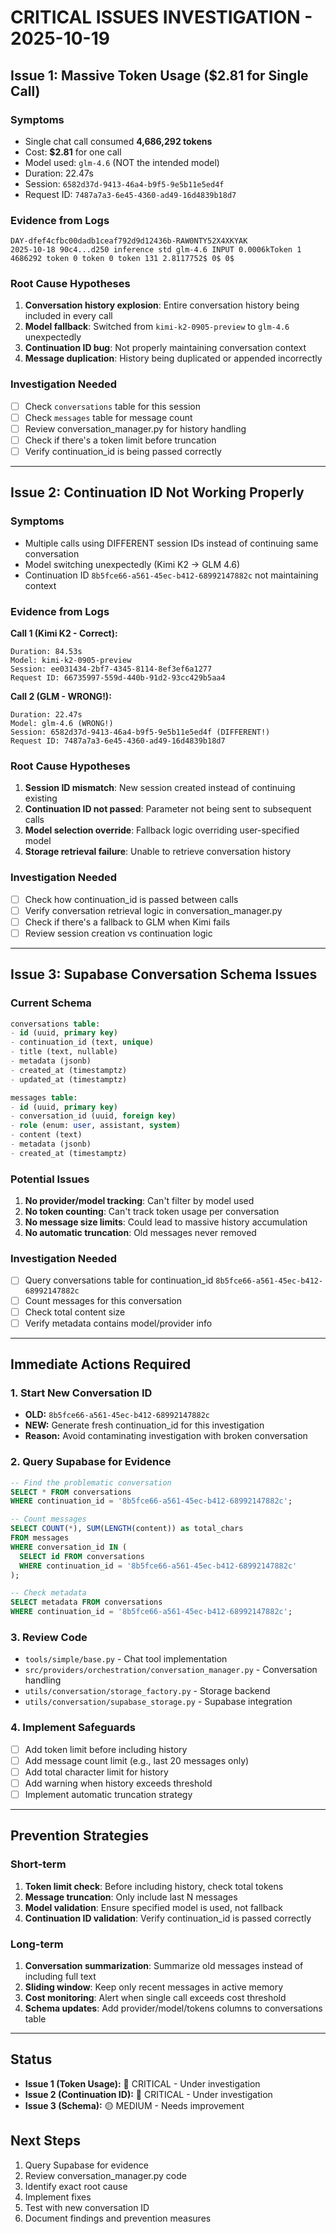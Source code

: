 # CRITICAL ISSUES INVESTIGATION - 2025-10-19

## Issue 1: Massive Token Usage ($2.81 for Single Call)

### Symptoms
- Single chat call consumed **4,686,292 tokens**
- Cost: **$2.81** for one call
- Model used: `glm-4.6` (NOT the intended model)
- Duration: 22.47s
- Session: `6582d37d-9413-46a4-b9f5-9e5b11e5ed4f`
- Request ID: `7487a7a3-6e45-4360-ad49-16d4839b18d7`

### Evidence from Logs
```
DAY-dfef4cfbc00dadb1ceaf792d9d12436b-RAW0NTY52X4XKYAK
2025-10-18 90c4...d250 inference std glm-4.6 INPUT 0.0006kToken 1 4686292 token 0 token 0 token 131 2.8117752$ 0$ 0$
```

### Root Cause Hypotheses
1. **Conversation history explosion**: Entire conversation history being included in every call
2. **Model fallback**: Switched from `kimi-k2-0905-preview` to `glm-4.6` unexpectedly
3. **Continuation ID bug**: Not properly maintaining conversation context
4. **Message duplication**: History being duplicated or appended incorrectly

### Investigation Needed
- [ ] Check `conversations` table for this session
- [ ] Check `messages` table for message count
- [ ] Review conversation_manager.py for history handling
- [ ] Check if there's a token limit before truncation
- [ ] Verify continuation_id is being passed correctly

---

## Issue 2: Continuation ID Not Working Properly

### Symptoms
- Multiple calls using DIFFERENT session IDs instead of continuing same conversation
- Model switching unexpectedly (Kimi K2 → GLM 4.6)
- Continuation ID `8b5fce66-a561-45ec-b412-68992147882c` not maintaining context

### Evidence from Logs

**Call 1 (Kimi K2 - Correct):**
```
Duration: 84.53s
Model: kimi-k2-0905-preview
Session: ee031434-2bf7-4345-8114-8ef3ef6a1277
Request ID: 66735997-559d-440b-91d2-93cc429b5aa4
```

**Call 2 (GLM - WRONG!):**
```
Duration: 22.47s
Model: glm-4.6 (WRONG!)
Session: 6582d37d-9413-46a4-b9f5-9e5b11e5ed4f (DIFFERENT!)
Request ID: 7487a7a3-6e45-4360-ad49-16d4839b18d7
```

### Root Cause Hypotheses
1. **Session ID mismatch**: New session created instead of continuing existing
2. **Continuation ID not passed**: Parameter not being sent to subsequent calls
3. **Model selection override**: Fallback logic overriding user-specified model
4. **Storage retrieval failure**: Unable to retrieve conversation history

### Investigation Needed
- [ ] Check how continuation_id is passed between calls
- [ ] Verify conversation retrieval logic in conversation_manager.py
- [ ] Check if there's a fallback to GLM when Kimi fails
- [ ] Review session creation vs continuation logic

---

## Issue 3: Supabase Conversation Schema Issues

### Current Schema
```sql
conversations table:
- id (uuid, primary key)
- continuation_id (text, unique)
- title (text, nullable)
- metadata (jsonb)
- created_at (timestamptz)
- updated_at (timestamptz)

messages table:
- id (uuid, primary key)
- conversation_id (uuid, foreign key)
- role (enum: user, assistant, system)
- content (text)
- metadata (jsonb)
- created_at (timestamptz)
```

### Potential Issues
1. **No provider/model tracking**: Can't filter by model used
2. **No token counting**: Can't track token usage per conversation
3. **No message size limits**: Could lead to massive history accumulation
4. **No automatic truncation**: Old messages never removed

### Investigation Needed
- [ ] Query conversations table for continuation_id `8b5fce66-a561-45ec-b412-68992147882c`
- [ ] Count messages for this conversation
- [ ] Check total content size
- [ ] Verify metadata contains model/provider info

---

## Immediate Actions Required

### 1. Start New Conversation ID
- **OLD:** `8b5fce66-a561-45ec-b412-68992147882c`
- **NEW:** Generate fresh continuation_id for this investigation
- **Reason:** Avoid contaminating investigation with broken conversation

### 2. Query Supabase for Evidence
```sql
-- Find the problematic conversation
SELECT * FROM conversations 
WHERE continuation_id = '8b5fce66-a561-45ec-b412-68992147882c';

-- Count messages
SELECT COUNT(*), SUM(LENGTH(content)) as total_chars
FROM messages 
WHERE conversation_id IN (
  SELECT id FROM conversations 
  WHERE continuation_id = '8b5fce66-a561-45ec-b412-68992147882c'
);

-- Check metadata
SELECT metadata FROM conversations 
WHERE continuation_id = '8b5fce66-a561-45ec-b412-68992147882c';
```

### 3. Review Code
- `tools/simple/base.py` - Chat tool implementation
- `src/providers/orchestration/conversation_manager.py` - Conversation handling
- `utils/conversation/storage_factory.py` - Storage backend
- `utils/conversation/supabase_storage.py` - Supabase integration

### 4. Implement Safeguards
- [ ] Add token limit before including history
- [ ] Add message count limit (e.g., last 20 messages only)
- [ ] Add total character limit for history
- [ ] Add warning when history exceeds threshold
- [ ] Implement automatic truncation strategy

---

## Prevention Strategies

### Short-term
1. **Token limit check**: Before including history, check total tokens
2. **Message truncation**: Only include last N messages
3. **Model validation**: Ensure specified model is used, not fallback
4. **Continuation ID validation**: Verify continuation_id is passed correctly

### Long-term
1. **Conversation summarization**: Summarize old messages instead of including full text
2. **Sliding window**: Keep only recent messages in active memory
3. **Cost monitoring**: Alert when single call exceeds cost threshold
4. **Schema updates**: Add provider/model/tokens columns to conversations table

---

## Status
- **Issue 1 (Token Usage):** 🔴 CRITICAL - Under investigation
- **Issue 2 (Continuation ID):** 🔴 CRITICAL - Under investigation
- **Issue 3 (Schema):** 🟡 MEDIUM - Needs improvement

## Next Steps
1. Query Supabase for evidence
2. Review conversation_manager.py code
3. Identify exact root cause
4. Implement fixes
5. Test with new conversation ID
6. Document findings and prevention measures

